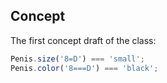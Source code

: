 Concept
-----------

The first concept draft of the class:
```js
Penis.size('8=D') === 'small';
Penis.color('8===D') === 'black';
```
